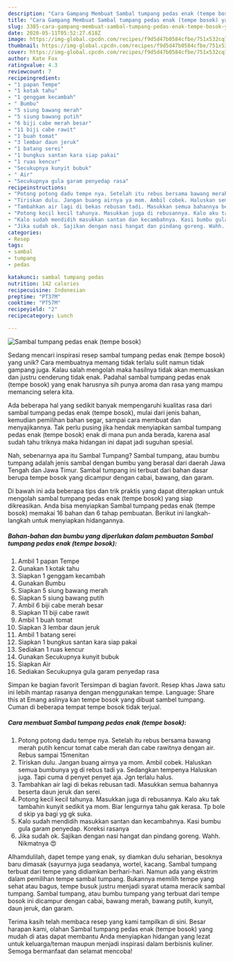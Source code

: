 ```yaml
---
description: "Cara Gampang Membuat Sambal tumpang pedas enak (tempe bosok) yang Lezat"
title: "Cara Gampang Membuat Sambal tumpang pedas enak (tempe bosok) yang Lezat"
slug: 3385-cara-gampang-membuat-sambal-tumpang-pedas-enak-tempe-bosok-yang-lezat
date: 2020-05-11T05:52:27.618Z
image: https://img-global.cpcdn.com/recipes/f9d5d47b0584cfbe/751x532cq70/sambal-tumpang-pedas-enak-tempe-bosok-foto-resep-utama.jpg
thumbnail: https://img-global.cpcdn.com/recipes/f9d5d47b0584cfbe/751x532cq70/sambal-tumpang-pedas-enak-tempe-bosok-foto-resep-utama.jpg
cover: https://img-global.cpcdn.com/recipes/f9d5d47b0584cfbe/751x532cq70/sambal-tumpang-pedas-enak-tempe-bosok-foto-resep-utama.jpg
author: Kate Fox
ratingvalue: 4.3
reviewcount: 7
recipeingredient:
- "1 papan Tempe"
- "1 kotak tahu"
- "1 genggam kecambah"
- " Bumbu"
- "5 siung bawang merah"
- "5 siung bawang putih"
- "6 biji cabe merah besar"
- "11 biji cabe rawit"
- "1 buah tomat"
- "3 lembar daun jeruk"
- "1 batang serei"
- "1 bungkus santan kara siap pakai"
- "1 ruas kencur"
- "Secukupnya kunyit bubuk"
- " Air"
- "Secukupnya gula garam penyedap rasa"
recipeinstructions:
- "Potong potong dadu tempe nya. Setelah itu rebus bersama bawang merah putih kencur tomat cabe merah dan cabe rawitnya dengan air. Rebus sampai 15menitan"
- "Tiriskan dulu. Jangan buang airnya ya mom. Ambil cobek. Haluskan semua bumbunya yg di rebus tadi ya. Sedangkan tempenya Haluskan juga. Tapi cuma d penyet penyet aja. Jgn terlalu halus."
- "Tambahkan air lagi di bekas rebusan tadi. Masukkan semua bahannya beserta daun jeruk dan serei."
- "Potong kecil kecil tahunya. Masukkan juga di rebusannya. Kalo aku tak tambahin kunyit sedikit ya mom. Biar lengurnya tahu gak kerasa. Tp bole d skip ya bagi yg gk suka."
- "Kalo sudah mendidih masukkan santan dan kecambahnya. Kasi bumbu gula garam penyedap. Koreksi rasanya"
- "Jika sudah ok. Sajikan dengan nasi hangat dan pindang goreng. Wahh. Nikmatnya 😍"
categories:
- Resep
tags:
- sambal
- tumpang
- pedas

katakunci: sambal tumpang pedas 
nutrition: 142 calories
recipecuisine: Indonesian
preptime: "PT37M"
cooktime: "PT57M"
recipeyield: "2"
recipecategory: Lunch

---
```



![Sambal tumpang pedas enak (tempe bosok)](https://img-global.cpcdn.com/recipes/f9d5d47b0584cfbe/751x532cq70/sambal-tumpang-pedas-enak-tempe-bosok-foto-resep-utama.jpg)

Sedang mencari inspirasi resep sambal tumpang pedas enak (tempe bosok) yang unik? Cara membuatnya memang tidak terlalu sulit namun tidak gampang juga. Kalau salah mengolah maka hasilnya tidak akan memuaskan dan justru cenderung tidak enak. Padahal sambal tumpang pedas enak (tempe bosok) yang enak harusnya sih punya aroma dan rasa yang mampu memancing selera kita.

Ada beberapa hal yang sedikit banyak mempengaruhi kualitas rasa dari sambal tumpang pedas enak (tempe bosok), mulai dari jenis bahan, kemudian pemilihan bahan segar, sampai cara membuat dan menyajikannya. Tak perlu pusing jika hendak menyiapkan sambal tumpang pedas enak (tempe bosok) enak di mana pun anda berada, karena asal sudah tahu triknya maka hidangan ini dapat jadi suguhan spesial.

Nah, sebenarnya apa itu Sambal Tumpang? Sambal tumpang, atau bumbu tumpang adalah jenis sambal dengan bumbu yang berasal dari daerah Jawa Tengah dan Jawa Timur. Sambal tumpang ini terbuat dari bahan dasar berupa tempe bosok yang dicampur dengan cabai, bawang, dan garam.


Di bawah ini ada beberapa tips dan trik praktis yang dapat diterapkan untuk mengolah sambal tumpang pedas enak (tempe bosok) yang siap dikreasikan. Anda bisa menyiapkan Sambal tumpang pedas enak (tempe bosok) memakai 16 bahan dan 6 tahap pembuatan. Berikut ini langkah-langkah untuk menyiapkan hidangannya.

<!--inarticleads1-->

##### Bahan-bahan dan bumbu yang diperlukan dalam pembuatan Sambal tumpang pedas enak (tempe bosok):

1. Ambil 1 papan Tempe
1. Gunakan 1 kotak tahu
1. Siapkan 1 genggam kecambah
1. Gunakan  Bumbu
1. Siapkan 5 siung bawang merah
1. Siapkan 5 siung bawang putih
1. Ambil 6 biji cabe merah besar
1. Siapkan 11 biji cabe rawit
1. Ambil 1 buah tomat
1. Siapkan 3 lembar daun jeruk
1. Ambil 1 batang serei
1. Siapkan 1 bungkus santan kara siap pakai
1. Sediakan 1 ruas kencur
1. Gunakan Secukupnya kunyit bubuk
1. Siapkan  Air
1. Sediakan Secukupnya gula garam penyedap rasa


Simpan ke bagian favorit Tersimpan di bagian favorit. Resep khas Jawa satu ini lebih mantap rasanya dengan menggunakan tempe. Language: Share this at Emang aslinya kan tempe bosok yang dibuat sambel tumpang. Cuman di beberapa tempat tempe bosok tidak terjual. 

<!--inarticleads2-->

##### Cara membuat Sambal tumpang pedas enak (tempe bosok):

1. Potong potong dadu tempe nya. Setelah itu rebus bersama bawang merah putih kencur tomat cabe merah dan cabe rawitnya dengan air. Rebus sampai 15menitan
1. Tiriskan dulu. Jangan buang airnya ya mom. Ambil cobek. Haluskan semua bumbunya yg di rebus tadi ya. Sedangkan tempenya Haluskan juga. Tapi cuma d penyet penyet aja. Jgn terlalu halus.
1. Tambahkan air lagi di bekas rebusan tadi. Masukkan semua bahannya beserta daun jeruk dan serei.
1. Potong kecil kecil tahunya. Masukkan juga di rebusannya. Kalo aku tak tambahin kunyit sedikit ya mom. Biar lengurnya tahu gak kerasa. Tp bole d skip ya bagi yg gk suka.
1. Kalo sudah mendidih masukkan santan dan kecambahnya. Kasi bumbu gula garam penyedap. Koreksi rasanya
1. Jika sudah ok. Sajikan dengan nasi hangat dan pindang goreng. Wahh. Nikmatnya 😍


Alhamdulilah, dapet tempe yang enak, sy diamkan dulu seharian, besoknya baru dimasak (sayurnya juga seadanya, wortel, kacang. Sambal tumpang terbuat dari tempe yang didiamkan berhari-hari. Namun ada yang ekstrim dalam pemilihan tempe sambal tumpang. Bukannya memilih tempe yang sehat atau bagus, tempe busuk justru menjadi syarat utama meracik sambal tumpang. Sambal tumpang, atau bumbu tumpang yang terbuat dari tempe bosok ini dicampur dengan cabai, bawang merah, bawang putih, kunyit, daun jeruk, dan garam. 

Terima kasih telah membaca resep yang kami tampilkan di sini. Besar harapan kami, olahan Sambal tumpang pedas enak (tempe bosok) yang mudah di atas dapat membantu Anda menyiapkan hidangan yang lezat untuk keluarga/teman maupun menjadi inspirasi dalam berbisnis kuliner. Semoga bermanfaat dan selamat mencoba!
